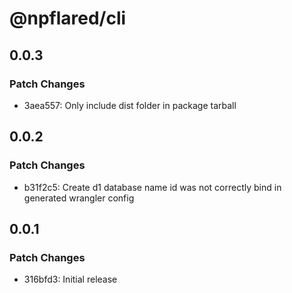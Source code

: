 # @npflared/cli

## 0.0.3

### Patch Changes

- 3aea557: Only include dist folder in package tarball

## 0.0.2

### Patch Changes

- b31f2c5: Create d1 database name id was not correctly bind in generated wrangler config

## 0.0.1

### Patch Changes

- 316bfd3: Initial release
